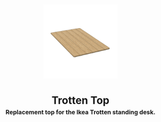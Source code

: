 <!-- 2024-03-20 -->

<p align="center">
  <img src="../../plans/trotten-top/images/wireframe.png" width="40%"/>
</p>
<h1 align="center">
  Trotten Top
  <br>
  <sup><sub><sup>Replacement top for the Ikea Trotten standing desk.<sup></sub>
</h1>
